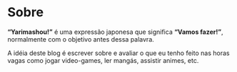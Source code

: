# Sobre
**“Yarimashou!”** é uma expressão japonesa que significa **“Vamos fazer!”**, normalmente com o objetivo antes dessa palavra.

A idéia deste blog é escrever sobre e avaliar o que eu tenho feito nas horas vagas como jogar video-games, ler mangás, assistir animes, etc.